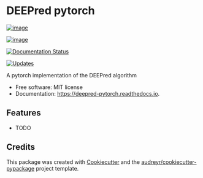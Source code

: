 DEEPred pytorch
===============

[![image](https://img.shields.io/pypi/v/deepred_pytorch.svg)](https://pypi.python.org/pypi/deepred_pytorch)

[![image](https://img.shields.io/travis/dileep-kishore/deepred_pytorch.svg)](https://travis-ci.org/dileep-kishore/deepred_pytorch)

[![Documentation Status](https://readthedocs.org/projects/deepred-pytorch/badge/?version=latest)](https://deepred-pytorch.readthedocs.io/en/latest/?badge=latest)

[![Updates](https://pyup.io/repos/github/dileep-kishore/deepred_pytorch/shield.svg)](https://pyup.io/repos/github/dileep-kishore/deepred_pytorch/)

A pytorch implementation of the DEEPred algorithm

-   Free software: MIT license
-   Documentation: <https://deepred-pytorch.readthedocs.io>.

Features
--------

-   TODO

Credits
-------

This package was created with
[Cookiecutter](https://github.com/audreyr/cookiecutter) and the
[audreyr/cookiecutter-pypackage](https://github.com/audreyr/cookiecutter-pypackage)
project template.
